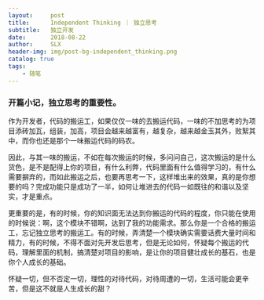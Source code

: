 ```yaml
---
layout:     post
title:      Independent Thinking ｜ 独立思考
subtitle:   独立开发
date:       2018-08-22
author:     SLX 
header-img: img/post-bg-independent_thinking.png
catalog: true
tags:
    - 随笔
---
```


### 开篇小记，独立思考的重要性。
作为开发者，代码的搬运工，如果仅仅一味的去搬运代码，一味的不加思考的为项目添砖加瓦，组装，加高，项目会越来越富有，越复杂，越来越金玉其外，败絮其中，而你也还是那个一味搬运代码的码农。

因此，与其一味的搬运，不如在每次搬运的时候，多问问自己，这次搬运的是什么货色，是不是配得上你的项目，有什么利弊，代码里面有什么值得学习的，有什么需要摒弃的，而如此搬运之后，也要再思考一下，这样堆出来的效果，真的是你想要的吗？完成功能只是成功了一半，如何让堆进去的代码一如既往的和谐以及坚实，才是重点。

更重要的是，有的时候，你的知识面无法达到你搬运的代码的程度，你只能在使用的时候说：啊，这个模块不错啊，达到了我的功能需求。那么你是一个合格的搬运工，忘记独立思考的搬运工。有的时候，弄清楚一个模块确实需要话费大量时间和精力，有的时候，不得不面对先开发后思考，但是无论如何，怀疑每个搬运的代码，理解里面的机制，搞清楚对项目的影响，是让你的项目健壮成长的基石，也是你个人成长的基础。

怀疑一切，但不否定一切，理性的对待代码，对待周遭的一切，生活可能会更辛苦，但是这不就是人生成长的甜？